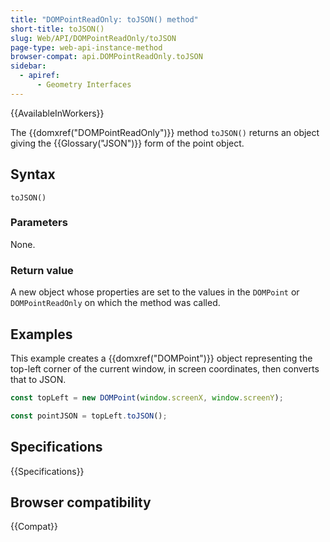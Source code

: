 ```yaml
---
title: "DOMPointReadOnly: toJSON() method"
short-title: toJSON()
slug: Web/API/DOMPointReadOnly/toJSON
page-type: web-api-instance-method
browser-compat: api.DOMPointReadOnly.toJSON
sidebar:
  - apiref:
      - Geometry Interfaces
---
```


{{AvailableInWorkers}}

The {{domxref("DOMPointReadOnly")}} method
`toJSON()` returns an object giving the
{{Glossary("JSON")}} form of the point object.

## Syntax

```js-nolint
toJSON()
```

### Parameters

None.

### Return value

A new object whose properties are set to the values in the
`DOMPoint` or `DOMPointReadOnly` on which the method was called.

## Examples

This example creates a {{domxref("DOMPoint")}} object representing the top-left corner
of the current window, in screen coordinates, then converts that to JSON.

```js
const topLeft = new DOMPoint(window.screenX, window.screenY);

const pointJSON = topLeft.toJSON();
```

## Specifications

{{Specifications}}

## Browser compatibility

{{Compat}}
